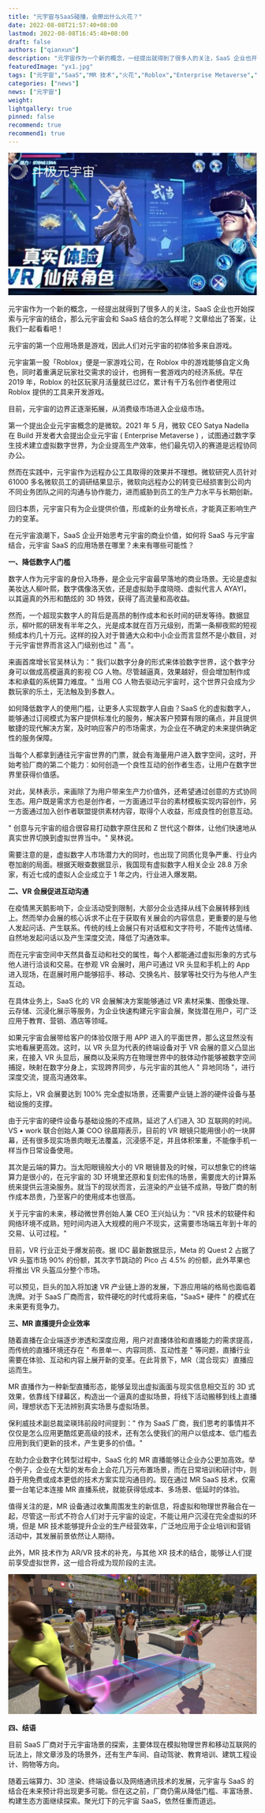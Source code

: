 ```yaml
---
title: "元宇宙与SaaS碰撞，会擦出什么火花？"
date: 2022-08-08T21:57:40+08:00
lastmod: 2022-08-08T16:45:40+08:00
draft: false
authors: ["qianxun"]
description: "元宇宙作为一个新的概念，一经提出就得到了很多人的关注，SaaS 企业也开始探索与元宇宙的结合，那么元宇宙会和 SaaS 结合的怎么样呢？文章给出了答案，让我们一起看看吧！"
featuredImage: "yx1.jpg"
tags: ["元宇宙","SaaS","MR 技术","火花","Roblox","Enterprise Metaverse","3D 渲染"]
categories: ["news"]
news: ["元宇宙"]
weight: 
lightgallery: true
pinned: false
recommend: true
recommend1: true
---
```


![](yx1.jpg)

元宇宙作为一个新的概念，一经提出就得到了很多人的关注，SaaS 企业也开始探索与元宇宙的结合，那么元宇宙会和 SaaS 结合的怎么样呢？文章给出了答案，让我们一起看看吧！

元宇宙的第一个应用场景是游戏，因此人们对元宇宙的初体验多来自游戏。

元宇宙第一股「Roblox」便是一家游戏公司，在 Roblox 中的游戏能够自定义角色，同时着重满足玩家社交需求的设计，也拥有一套游戏内的经济系统。早在 2019 年，Roblox 的社区玩家月活量就已过亿，累计有千万名创作者使用过 Roblox 提供的工具来开发游戏。

目前，元宇宙的边界正逐渐拓展，从消费级市场进入企业级市场。

第一个提出企业元宇宙概念的是微软。2021 年 5 月，微软 CEO Satya Nadella 在 Build 开发者大会提出企业元宇宙 ( Enterprise Metaverse ) ，试图通过数字孪生技术建立虚拟数字世界，为企业提高生产效率，他们最先切入的赛道是远程协同办公。

然而在实践中，元宇宙作为远程办公工具取得的效果并不理想。微软研究人员针对 61000 多名微软员工的调研结果显示，微软向远程办公的转变已经损害到公司内不同业务团队之间的沟通与协作能力，进而威胁到员工的生产力水平与长期创新。

回归本质，元宇宙只有为企业提供价值，形成新的业务增长点，才能真正影响生产力的变革。

在元宇宙浪潮下，SaaS 企业开始思考元宇宙的商业价值，如何将 SaaS 与元宇宙结合，元宇宙 SaaS 的应用场景在哪里？未来有哪些可能性？

**一、降低数字人门槛**

数字人作为元宇宙的身份入场券，是企业元宇宙最早落地的商业场景。无论是虚拟美妆达人柳叶熙，数字偶像洛天依，还是虚拟助手度晓晓、虚拟代言人 AYAYI，以其逼真的外形和酷炫的 3D 特效，获得了高流量和高收益。

然而，一个超现实数字人的背后是高昂的制作成本和长时间的研发等待。数据显示，柳叶熙的研发有半年之久，光是成本就在百万元级别，而第一条柳夜熙的短视频成本约几十万元。这样的投入对于普通大众和中小企业而言显然不是小数目，对于元宇宙世界而言这入门级别也过 " 高 "。

来画首席增长官吴林认为：" 我们以数字分身的形式来体验数字世界，这个数字分身可以做成高模逼真的影视 CG 人物。尽管越逼真，效果越好，但会增加制作成本和承载的系统算力难度。" 当用 CG 人物去驱动元宇宙时，这个世界只会成为少数玩家的乐土，无法触及到多数人。

如何降低数字人的使用门槛，让更多人实现数字人自由？SaaS 化的虚拟数字人，能够通过订阅模式为客户提供标准化的服务，解决客户预算有限的痛点，并且提供敏捷的现代解决方案，及时响应客户的市场需求，为企业在不确定的未来提供确定性的服务保障。

当每个人都拿到通往元宇宙世界的门票，就会有海量用户进入数字空间，这时，开始考验厂商的第二个能力：如何创造一个良性互动的创作者生态，让用户在数字世界里获得价值感。

对此，吴林表示，来画除了为用户带来生产力价值外，还希望通过创意的方式协同生态。用户既是需求方也是创作者，一方面通过平台的素材模板实现内容创作，另一方面通过加入创作者联盟提供素材内容，取得个人收益，形成良性的创意互动。

" 创意与元宇宙的组合很容易打动数字原住民和 Z 世代这个群体，让他们快速地从真实世界切换到虚拟世界当中。" 吴林说。

需要注意的是，虚拟数字人市场潜力大的同时，也出现了同质化竞争严重、行业内卷加剧的局面。根据天眼查数据显示，我国现有虚拟数字人相关企业 28.8 万余家，有近七成的虚拟人企业成立于 1 年之内，行业进入爆发期。

**二、VR 会展促进互动沟通**

在疫情黑天鹅影响下，企业活动受到限制，大部分企业选择从线下会展转移到线上。然而举办会展的核心诉求不止在于获取有关展会的内容信息，更重要的是与他人发起问话、产生联系。传统的线上会展只有对话框和文字符号，不能传达情绪、自然地发起问话以及产生深度交流，降低了沟通效率。

而在元宇宙空间中天然具备互动和社交的属性，每个人都能通过虚拟形象的方式与他人进行洽谈和交易。在参观 VR 会展时，用户可通过 VR 头显和手机上的 App 进入现场，在逛展时用户能够招手、移动、交换名片、鼓掌等社交行为与他人产生互动。

在具体业务上，SaaS 化的 VR 会展解决方案能够通过 VR 素材采集、图像处理、 云存储、沉浸化展示等服务，为企业快速构建元宇宙会展，聚拢潜在用户，可广泛应用于教育、营销、酒店等领域。

如果元宇宙会展带给客户的体验仅限于用 APP 进入的平面世界，那么这显然没有实地看展更高效。这时，以 VR 头显为代表的终端设备对于 VR 会展的意义凸显出来，在接入 VR 头显后，展商以及采购方在物理世界中的肢体动作能够被数字空间捕捉，映射在数字分身上，实现跨界同步，与元宇宙的其他人 " 异地同场 "，进行深度交流，提高沟通效率。

实际上，VR 会展要达到 100% 完全虚拟场景，还需要产业链上游的硬件设备与基础设施的支撑。

由于元宇宙的硬件设备与基础设施的不成熟，延迟了人们进入 3D 互联网的时间。VS • work 联合创始人兼 COO 徐晨翔表示，目前的 VR 眼镜只能用很小的一块屏幕，还有很多现实场景肉眼无法覆盖，沉浸感不足，并且体积笨重，不能像手机一样当作日常设备使用。

其次是云端的算力。当太阳眼镜般大小的 VR 眼镜普及的时候，可以想象它的终端算力是很小的，在元宇宙的 3D 环境里还原和复刻宏伟的场景，需要庞大的计算系统来提供云渲染服务。就当下的现状而言，云渲染的产业链不成熟，导致厂商的制作成本昂贵，乃至客户的使用成本也很高。

关于元宇宙的未来，移动微世界创始人兼 CEO 王兴灿认为："VR 技术的软硬件和网络环境不成熟，短时间内进入大规模的用户不现实，这需要市场端五年到十年的交易、认可过程。"

目前，VR 行业正处于爆发前夜。据 IDC 最新数据显示，Meta 的 Quest 2 占据了 VR 头盔市场 90% 的份额，其次字节跳动的 Pico 占 4.5% 的份额，此外苹果也将推出 VR 头盔瓜分整个市场。

可以预见，巨头的加入将加速 VR 产业链上游的发展，下游应用端的格局也面临着洗牌。对于 SaaS 厂商而言，软件硬吃的时代或将来临，"SaaS+ 硬件 " 的模式在未来更有竞争力。

**三、MR 直播提升企业效率**

随着直播在企业端逐步渗透和深度应用，用户对直播体验和直播能力的需求提高，而传统的直播环境还存在 " 布景单一、内容同质、互动性差 " 等问题，直播行业需要在体验、互动和内容上展开新的变革。在此背景下，MR（混合现实）直播应运而生。

MR 直播作为一种新型直播形态，能够呈现出虚拟画面与现实信息相交互的 3D 式效果，依靠线下绿幕区，构造出一个逼真的虚拟场景，将线下活动搬移到线上直播间，理想状态下无法辨别真实场景与虚拟场景。

保利威技术副总裁梁瑛玮前段时间提到：" 作为 SaaS 厂商，我们思考的事情并不仅仅是怎么应用更酷炫更高级的技术，还有怎么使我们的用户以低成本、低门槛去应用到我们更新的技术，产生更多的价值。"

在助力企业数字化转型过程中，SaaS 化的 MR 直播能够让企业办公更加高效。举个例子，企业在大型的发布会上会花几万元布置场景，而在日常培训和研讨中，则趋于用免费或成本更低的技术方案实现沟通目的。现在通过 MR SaaS 技术，仅需要一台笔记本连接 MR 直播系统，就能获得低成本、多场景、低延时的体验。

值得关注的是，MR 设备通过收集周围发生的新信息，将虚拟和物理世界融合在一起，尽管这一形式不符合人们对于元宇宙的设定，不能让用户沉浸在完全虚拟的环境，但是 MR 技术能够提升企业的生产经营效率，广泛地应用于企业培训和营销活动中，其发展前景依然让人期待。

此外，MR 技术作为 AR/VR 技术的补充，与其他 XR 技术的结合，能够让人们提前享受虚拟世界，这一组合将成为现阶段的主流。

![](微信图片_20220727104641.jpg)

**四、结语**

目前 SaaS 厂商对于元宇宙场景的探索，主要体现在模拟物理世界和移动互联网的玩法上，除文章涉及的场景外，还有生产车间、自动驾驶、教育培训、建筑工程设计、购物等方向。

随着云端算力、3D 渲染、终端设备以及网络通讯技术的发展，元宇宙与 SaaS 的结合在未来预计将出现更多可能。但在这之前，厂商仍需从降低门槛、丰富场景、构建生态方面继续探索。聚光灯下的元宇宙 SaaS，依然任重而道远。